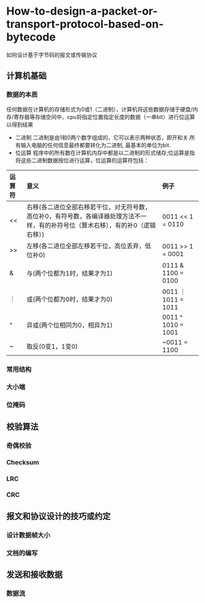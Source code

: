 # How-to-design-a-packet-or-transport-protocol-based-on-bytecode
如何设计基于字节码的报文或传输协议
## 计算机基础
### 数据的本质
任何数据在计算机的存储形式为0或1（二进制），计算机将这些数据存储于硬盘/内存/寄存器等存储空间中，cpu将指定位置指定长度的数据（一串bit）进行位运算以得到结果
- 二进制
二进制是由1和0两个数字组成的，它可以表示两种状态，即开和关.所有输入电脑的任何信息最终都要转化为二进制, 最基本的单位为bit.
- 位运算
程序中的所有数在计算机内存中都是以二进制的形式储存;位运算是指将这些二进制数据按位进行运算，位运算的运算符包括：

| 运算符 | 意义 | 例子 |
|:---- | :---- | :---- |
|<<|右移(各二进位全部右移若干位，对无符号数，高位补0，有符号数，各编译器处理方法不一样，有的补符号位（算术右移），有的补0（逻辑右移）)|0011 << 1 = 0110|
|>>|左移(各二进位全部左移若干位，高位丢弃，低位补0)|0011 >> 1 = 0001|
|&|与(两个位都为1时，结果才为1)|0111 & 1100 = 0100|
|｜|或(两个位都为0时，结果才为0)|0011 ｜ 1011 = 1011|
|^|异或(两个位相同为0，相异为1)|0011 ^ 1010 = 1001|
|~|取反(0变1，1变0)|~0011 = 1100|


### 常用结构
### 大小端
### 位掩码

## 校验算法
### 奇偶校验
### Checksum
### LRC
### CRC

## 报文和协议设计的技巧或约定
### 设计数据帧大小
### 文档的编写

## 发送和接收数据
### 数据流
